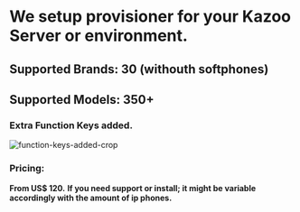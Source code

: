 # **We setup provisioner for your Kazoo Server or environment.**

## Supported Brands: 30 (withouth softphones)
## Supported Models: 350+
### Extra Function Keys added.
![function-keys-added-crop](https://github.com/user-attachments/assets/d934c47b-a870-422d-ab75-75cece29bef7)



### Pricing:
**From US$ 120.**
**If you need support or install; it might be variable accordingly with the amount of ip phones.**
